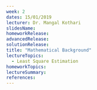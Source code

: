 ```yaml
---
week: 2
dates: 15/01/2019
lecturer: Dr. Mangal Kothari
slidesName:
homeworkRelease:
advancedRelease:
solutionRelease:
title: "Mathematical Background"
lectureTopics:
  - Least Square Estimation
homeworkTopics:
lectureSummary:
references:
---
```

